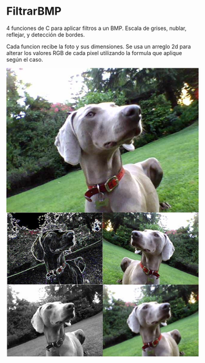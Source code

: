 # FiltrarBMP
4 funciones de C para aplicar filtros a un BMP. 
Escala de grises, nublar, reflejar, y detección de bordes.

Cada funcion recibe la foto y sus dimensiones.
Se usa un arreglo 2d para alterar los valores RGB de cada pixel utilizando la formula que aplique según el caso.



![foto resultado](https://github.com/IgnacioMujica/FiltrarBMP/blob/main/final.jpg?raw=true)
